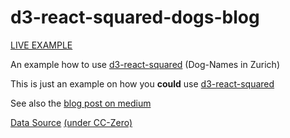 # d3-react-squared-dogs-blog
[LIVE EXAMPLE](http://bgrsquared.com/dogs/)

An example how to use [d3-react-squared](https://github.com/bgrsquared/d3-react-squared) (Dog-Names in Zurich)

This is just an example on how you **could** use [d3-react-squared](https://github.com/bgrsquared/d3-react-squared)

See also the [blog post on medium](https://medium.com/@ilikepiecharts/about-using-d3-react-squared-an-example-8cc5e5a6b58e#.3pizom3ax)

[Data Source](https://data.stadt-zuerich.ch/dataset/pd-stapo-hundenamen/resource/11207c68-fc9f-4883-a2ef-3b4a60dd048a)
[(under CC-Zero)](http://www.opendefinition.org/licenses/cc-zero)
